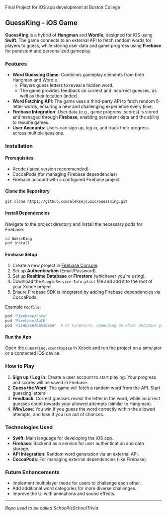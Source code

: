 Final Project for iOS app development at Boston College
## GuessKing - iOS Game

**GuessKing** is a hybrid of **Hangman** and **Wordle**, designed for iOS using **Swift**. The game connects to an external API to fetch random words for players to guess, while storing user data and game progress using **Firebase** for persistent and personalized gameplay.

### Features
- **Word Guessing Game**: Combines gameplay elements from both Hangman and Wordle.
  - Players guess letters to reveal a hidden word.
  - The game provides feedback on correct and incorrect guesses, as well as their location (index).
- **Word Fetching API**: The game uses a third-party API to fetch random 5-letter words, ensuring a new and challenging experience every time.
- **Firebase Integration**: User data (e.g., game progress, scores) is stored and managed through **Firebase**, enabling persistent data and the ability to resume games.
- **User Accounts**: Users can sign up, log in, and track their progress across multiple sessions.

### Installation

#### Prerequisites
- Xcode (latest version recommended)
- CocoaPods (for managing Firebase dependencies)
- Firebase account with a configured Firebase project

#### Clone the Repository
```bash
git clone https://github.com/aleksejcupic/GuessKing.git
```

#### Install Dependencies
Navigate to the project directory and install the necessary pods for Firebase:
```bash
cd GuessKing
pod install
```

#### Firebase Setup
1. Create a new project in [Firebase Console](https://console.firebase.google.com/).
2. Set up **Authentication** (Email/Password).
3. Set up **Realtime Database** or **Firestore** (whichever you're using).
4. Download the `GoogleService-Info.plist` file and add it to the root of your Xcode project.
5. Ensure Firebase SDK is integrated by adding Firebase dependencies via CocoaPods.

Example `Podfile`:
```ruby
pod 'Firebase/Core'
pod 'Firebase/Auth'
pod 'Firebase/Database'  # Or Firestore, depending on which database you're using
```

#### Run the App
Open the `GuessKing.xcworkspace` in Xcode and run the project on a simulator or a connected iOS device.

### How to Play
1. **Sign up / Log in**: Create a user account to start playing. Your progress and scores will be saved in Firebase.
2. **Guess the Word**: The game will fetch a random word from the API. Start guessing letters!
3. **Feedback**: Correct guesses reveal the letter in the word, while incorrect guesses count towards your allowed attempts (similar to Hangman).
4. **Win/Lose**: You win if you guess the word correctly within the allowed attempts, and lose if you run out of chances.

### Technologies Used
- **Swift**: Main language for developing the iOS app.
- **Firebase**: Backend as a service for user authentication and data storage.
- **API Integration**: Random word generation via an external API.
- **CocoaPods**: For managing external dependencies (like Firebase).

### Future Enhancements
- Implement multiplayer mode for users to challenge each other.
- Add additional word categories for more diverse challenges.
- Improve the UI with animations and sound effects.

---
*Repo used to be called SchoolVsSchoolTrivia*